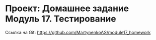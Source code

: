 # Проект: Домашнее задание Модуль 17. Тестирование

Ссылка на Git: https://github.com/MartynenkoAS/module17_homework
